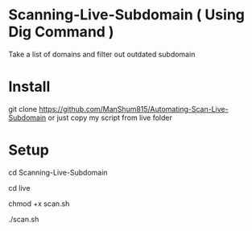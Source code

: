 # Scanning-Live-Subdomain ( Using Dig Command )
Take a list of domains and filter out outdated subdomain

# Install
git clone https://github.com/ManShum815/Automating-Scan-Live-Subdomain or just copy my script from live folder

# Setup
cd Scanning-Live-Subdomain 

cd live

chmod +x scan.sh

./scan.sh
